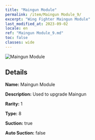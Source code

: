 ```yaml
---
title: "Maingun Module"
permalink: /item/Maingun Module_9/
excerpt: "Wing Fighter Maingun Module"
last_modified_at: 2023-09-02
locale: en
ref: "Maingun Module_9.md"
toc: false
classes: wide
---
```



 ![Maingun Module](/images/item/Maingun_Module_p.png)



## Details

 **Name:** Maingun Module 

 **Description:** Used to upgrade Maingun

 **Rarity:** 1 

 **Type:** 8 

 **Suction:** true 

 **Auto Suction:** false 


